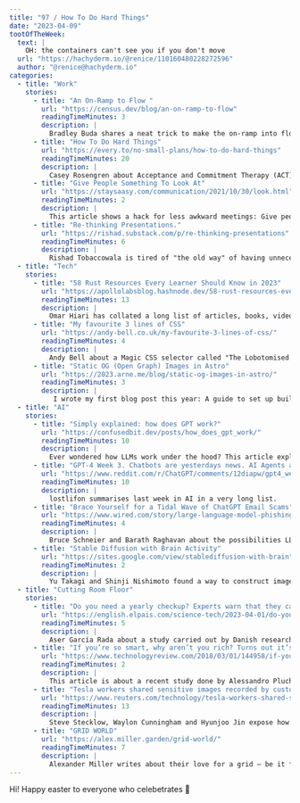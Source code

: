 ```yaml
---
title: "97 / How To Do Hard Things"
date: "2023-04-09"
tootOfTheWeek:
  text: |
    OH: the containers can't see you if you don't move
  url: "https://hachyderm.io/@renice/110160480228272596"
  author: "@renice@hachyderm.io"
categories:
  - title: "Work"
    stories:
      - title: "An On-Ramp to Flow "
        url: "https://census.dev/blog/an-on-ramp-to-flow"
        readingTimeMinutes: 3
        description: |
          Bradley Buda shares a neat trick to make the on-ramp into flow state easier.
      - title: "How To Do Hard Things"
        url: "https://every.to/no-small-plans/how-to-do-hard-things"
        readingTimeMinutes: 20
        description: |
          Casey Rosengren about Acceptance and Commitment Therapy (ACT), a technique for behavioural change.
      - title: "Give People Something To Look At"
        url: "https://staysaasy.com/communication/2021/10/30/look.html"
        readingTimeMinutes: 2
        description: |
          This article shows a hack for less awkward meetings: Give people something to look at. 
      - title: "Re-thinking Presentations."
        url: "https://rishad.substack.com/p/re-thinking-presentations"
        readingTimeMinutes: 6
        description: |
          Rishad Tobaccowala is tired of "the old way" of having unnecessarily long slide decks and presents an alternative: 9 slides, each with a purpose.
  - title: "Tech"
    stories:
      - title: "58 Rust Resources Every Learner Should Know in 2023"
        url: "https://apollolabsblog.hashnode.dev/58-rust-resources-every-learner-should-know-in-2023"
        readingTimeMinutes: 13
        description: |
          Omar Hiari has collated a long list of articles, books, videos, podcasts and newsletters for people learning Rust.
      - title: "My favourite 3 lines of CSS"
        url: "https://andy-bell.co.uk/my-favourite-3-lines-of-css/"
        readingTimeMinutes: 4
        description: |
          Andy Bell about a Magic CSS selector called "The Lobotomised Owl" and why they use it in each of their projects.
      - title: "Static OG (Open Graph) Images in Astro"
        url: "https://2023.arne.me/blog/static-og-images-in-astro/"
        readingTimeMinutes: 3
        description: |
           I wrote my first blog post this year: A guide to set up build-time Open Graph images in Astro using Satori, sharp and Astro endpoints.
  - title: "AI"
    stories:
      - title: "Simply explained: how does GPT work?"
        url: "https://confusedbit.dev/posts/how_does_gpt_work/"
        readingTimeMinutes: 10
        description: |
          Ever wondered how LLMs work under the hood? This article explains it very well and goes into the (big) differences of the human brain and LLMs. 
      - title: "GPT-4 Week 3. Chatbots are yesterdays news. AI Agents are the future. The beginning of the proto-agi era is here: ChatGPT"
        url: "https://www.reddit.com/r/ChatGPT/comments/12diapw/gpt4_week_3_chatbots_are_yesterdays_news_ai/"
        readingTimeMinutes: 10
        description: |
          lostlifon summarises last week in AI in a very long list.
      - title: "Brace Yourself for a Tidal Wave of ChatGPT Email Scams"
        url: "https://www.wired.com/story/large-language-model-phishing-scams/"
        readingTimeMinutes: 4
        description: |
          Bruce Schneier and Barath Raghavan about the possibilities LLMs like ChatGPT provide to online scammers.
      - title: "Stable Diffusion with Brain Activity"
        url: "https://sites.google.com/view/stablediffusion-with-brain"
        readingTimeMinutes: 2
        description: |
          Yu Takagi and Shinji Nishimoto found a way to construct images from brain activity which are _really_ close to the image presented.
  - title: "Cutting Room Floor"
    stories:
      - title: "Do you need a yearly checkup? Experts warn that they carry risks and do not reduce mortality"
        url: "https://english.elpais.com/science-tech/2023-04-01/do-you-need-a-yearly-checkup-experts-warn-that-they-carry-risks-and-do-not-reduce-mortality.html"
        readingTimeMinutes: 5
        description: |
          Aser García Rada about a study carried out by Danish researchers that concludes that yearly checkouts can do more harm than good.
      - title: "If you’re so smart, why aren’t you rich? Turns out it’s just chance."
        url: "https://www.technologyreview.com/2018/03/01/144958/if-youre-so-smart-why-arent-you-rich-turns-out-its-just-chance/"
        readingTimeMinutes: 2
        description: |
          This article is about a recent study done by Alessandro Pluchino an co in Italy which shows that wealth is not distributed by talent, instead it's just luck.
      - title: "Tesla workers shared sensitive images recorded by customer cars"
        url: "https://www.reuters.com/technology/tesla-workers-shared-sensitive-images-recorded-by-customer-cars-2023-04-06/"
        readingTimeMinutes: 13
        description: |
          Steve Stecklow, Waylon Cunningham and Hyunjoo Jin expose how Tesla is capturing videos and images from customer's car cameras and employees are making memes of them. _Thanks, Eric!_
      - title: "GRID WORLD"
        url: "https://alex.miller.garden/grid-world/"
        readingTimeMinutes: 7
        description: |
          Alexander Miller writes about their love for a grid — be it for drawing, games or just perceiving the world around us.
---
```


Hi! Happy easter to everyone who celebetrates 🐣
